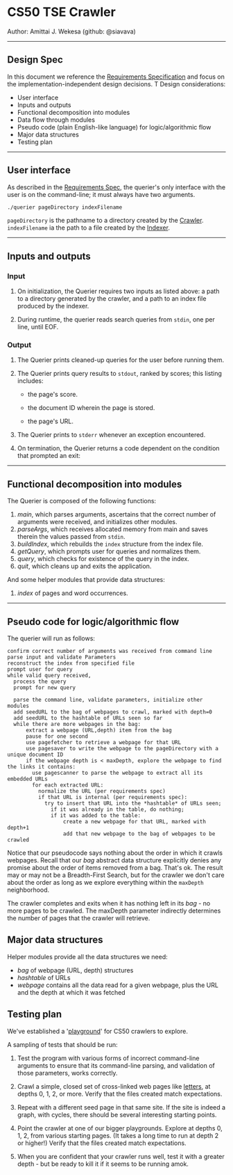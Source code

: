 # CS50 TSE Crawler

Author: Amittai J. Wekesa (github: @siavava)

***

## Design Spec

In this document we reference the [Requirements Specification](REQUIREMENTS.md) and focus on the implementation-independent design decisions.
T
Design considerations:

- User interface
- Inputs and outputs
- Functional decomposition into modules
- Data flow through modules
- Pseudo code (plain English-like language) for logic/algorithmic flow
- Major data structures
- Testing plan

***

## User interface

As described in the [Requirements Spec](REQUIREMENTS.md), the querier's only interface with the user is on the command-line; it must always have two arguments.

``` bash
./querier pageDirectory indexFilename
```

`pageDirectory` is the pathname to a directory created by the [Crawler](../crawler/README.md).
`indexFilename` ia the path to a file created by the [Indexer](../indexer/README.md).

***

## Inputs and outputs

### Input

1. On initialization, the Querier requires two inputs as listed above: a path to a directory generated by the crawler, and a path to an index file produced by the indexer.

2. During runtime, the querier reads search queries from `stdin`, one per line, until EOF.

### Output

1. The Querier prints cleaned-up queries for the user before running them.

2. The Querier prints query results to `stdout`, ranked by scores; this listing includes:

    - the page's score.

    - the document ID wherein the page is stored.

    - the page's URL.

3. The Querier prints to `stderr` whenever an exception encountered.

4. On termination, the Querier returns a code dependent on the condition that prompted an exit:

***

## Functional decomposition into modules

The Querier is composed of the following functions:

 1. *main*, which parses arguments, ascertains that the correct number of arguments were received, and initializes other modules.
 2. *parseArgs*, which receives allocated memory from main and saves therein the values passed from `stdin`.
 3. *buildIndex*, which rebuilds the `index` structure from the index file.
 4. *getQuery*, which prompts user for queries and normalizes them.
 5. *query*, which checks for existence of the query in the index.
 6. *quit*, which cleans up and exits the application.

And some helper modules that provide data structures:

 1. *index* of pages and word occurrences.

***

## Pseudo code for logic/algorithmic flow

The querier will run as follows:

```pseudocode
confirm correct number of arguments was received from command line
parse input and validate Parameters
reconstruct the index from specified file
prompt user for query
while valid query received,
  process the query
  prompt for new query

  parse the command line, validate parameters, initialize other modules
  add seedURL to the bag of webpages to crawl, marked with depth=0
  add seedURL to the hashtable of URLs seen so far
  while there are more webpages in the bag:
      extract a webpage (URL,depth) item from the bag
      pause for one second
      use pagefetcher to retrieve a webpage for that URL
      use pagesaver to write the webpage to the pageDirectory with a unique document ID
      if the webpage depth is < maxDepth, explore the webpage to find the links it contains:
        use pagescanner to parse the webpage to extract all its embedded URLs
        for each extracted URL:
          normalize the URL (per requirements spec)
          if that URL is internal (per requirements spec):
            try to insert that URL into the *hashtable* of URLs seen;
              if it was already in the table, do nothing;
              if it was added to the table:
                  create a new webpage for that URL, marked with depth+1
                  add that new webpage to the bag of webpages to be crawled
```

Notice that our pseudocode says nothing about the order in which it crawls webpages.
Recall that our *bag* abstract data structure explicitly denies any promise about the order of items removed from a bag.
That's ok.
The result may or may not be a Breadth-First Search, but for the crawler we don't care about the order as long as we explore everything within the `maxDepth` neighborhood.

The crawler completes and exits when it has nothing left in its *bag* - no more pages to be crawled.
The maxDepth parameter indirectly determines the number of pages that the crawler will retrieve.

## Major data structures

Helper modules provide all the data structures we need:

- *bag* of webpage (URL, depth) structures
- *hashtable* of URLs
- *webpage* contains all the data read for a given webpage, plus the URL and the depth at which it was fetched

## Testing plan

We've established a '[playground](http://cs50tse.cs.dartmouth.edu/tse/)' for CS50 crawlers to explore.

A sampling of tests that should be run:

1. Test the program with various forms of incorrect command-line arguments to ensure that its command-line parsing, and validation of those parameters, works correctly.

2. Crawl a simple, closed set of cross-linked web pages like [letters](http://cs50tse.cs.dartmouth.edu/tse/letters/), at depths 0, 1, 2, or more.
Verify that the files created match expectations.

3. Repeat with a different seed page in that same site.
If the site is indeed a graph, with cycles, there should be several interesting starting points.

4. Point the crawler at one of our bigger playgrounds.
Explore at depths 0, 1, 2, from various starting pages.
(It takes a long time to run at depth 2 or higher!)
Verify that the files created match expectations.

5. When you are confident that your crawler runs well, test it with a greater depth - but be ready to kill it if it seems to be running amok.
